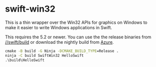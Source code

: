 # swift-win32

This is a thin wrapper over the Win32 APIs for graphics on Windows to make it
easier to write Windows applications in Swift.

This requires the 5.2 or newer. You can use the the release binaries from
[//swift/build](https://github.com/compnerd/swift-build) or download the nightly
build from [Azure](https://dev.azure.com/compnerd/swift-build).

```cmd
cmake -B build -G Ninja -DCMAKE_BUILD_TYPE=Release .
ninja -C build SwiftWin32 HelloSwift
.\build\HelloSwift
```

